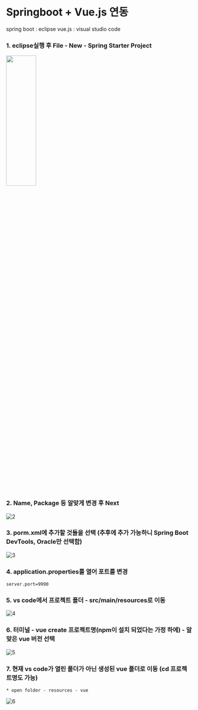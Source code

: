 # Springboot + Vue.js 연동

spring boot : eclipse
vue.js : visual studio code



### 1. eclipse실행 후 File - New - Spring Starter Project
<img src="[/path/to/img.jpg](https://user-images.githubusercontent.com/83282953/179514342-fad025d9-1605-4c89-a94a-4e5ea7835989.png)" width="40%" height="30%" title="px(픽셀) 크기 설정" alt=""></img>
### 2. Name, Package 등 알맞게 변경 후 Next
![2](https://user-images.githubusercontent.com/83282953/179514637-1c373ba4-ac84-4ace-b77a-ab82988fbbda.png)

### 3. porm.xml에 추가할 것들을 선택 (추후에 추가 가능하니 Spring Boot DevTools, Oracle만 선택함)
![3](https://user-images.githubusercontent.com/83282953/179514787-e0e5574f-bf31-4fda-b2a6-9a4fe16e8df1.png)

### 4. application.properties를 열어 포트를 변경
    server.port=9990

### 5. vs code에서 프로젝트 폴더 - src/main/resources로 이동 
![4](https://user-images.githubusercontent.com/83282953/179517319-ba54f090-9914-48b3-a0c0-852b228b79a4.png)

### 6. 터미널 - vue create 프로젝트명(npm이 설치 되었다는 가정 하에) - 알맞은 vue 버전 선택
![5](https://user-images.githubusercontent.com/83282953/179517598-794bf78d-d7a8-4093-8dd6-da192d13bd5e.png)

### 7. 현재 vs code가 열린 폴더가 아닌 생성된 vue 폴더로 이동 (cd 프로젝트명도 가능)
    * open folder - resources - vue
![6](https://user-images.githubusercontent.com/83282953/179518200-e10c73dc-06b1-43d3-86d6-ba5b177e0421.png)
